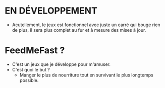 # EN DÉVELOPPEMENT

- Acutellement, le jeux est fonctionnel avec juste un carré qui bouge rien de plus, il sera plus complet au fur et à
  mesure des mises à jour.

# FeedMeFast ?

- C'est un jeux que je développe pour m'amuser.
- C'est quoi le but ?
    - Manger le plus de nourriture tout en survivant le plus longtemps possible.